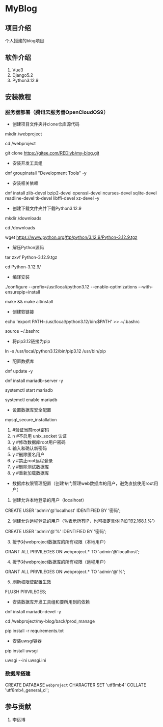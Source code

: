 # MyBlog

## 项目介绍
个人搭建的blog项目

## 软件介绍
1. Vue3
2. Django5.2
3. Python3.12.9


## 安装教程

### 服务器部署（腾讯云服务器OpenCloudOS9）

* 创建项目文件夹并clone仓库源代码

mkdir /webproject

cd /webproject

git clone https://gitee.com/REDlyb/my-blog.git

* 安装开发工具组

dnf groupinstall "Development Tools" -y

* 安装相关依赖

dnf install zlib-devel bzip2-devel openssl-devel ncurses-devel sqlite-devel readline-devel tk-devel libffi-devel xz-devel -y

* 创建下载文件夹并下载Python3.12.9

mkdir /downloads

cd /downloads

wget https://www.python.org/ftp/python/3.12.9/Python-3.12.9.tgz

* 解压Python源码

tar zxvf Python-3.12.9.tgz

cd Python-3.12.9/

* 编译安装

./configure --prefix=/usr/local/python3.12 --enable-optimizations --with-ensurepip=install

make && make altinstall

* 创建软链接

echo 'export PATH=/usr/local/python3.12/bin:$PATH' >> ~/.bashrc

source ~/.bashrc

* 将pip3.12链接为pip

ln -s /usr/local/python3.12/bin/pip3.12 /usr/bin/pip

* 配置数据库

dnf update -y

dnf install mariadb-server -y

systemctl start mariadb

systemctl enable mariadb

* 设置数据库安全配置

mysql_secure_installation

1. #验证当前root密码
2. n #不启用 unix_socket 认证
3. y #修改数据库root用户密码
4. 输入和确认新密码
5. y #删除匿名用户
6. y #禁止root远程登录
7. y #删除测试数据库
8. y #重新加载数据库

* 数据库权限管理配置（创建专门管理web数据库的用户，避免直接使用root用户）

1. 创建允许本地登录的用户（localhost）

CREATE USER 'admin'@'localhost' IDENTIFIED BY '密码';

2. 创建允许远程登录的用户（%表示所有IP，也可指定具体IP如'192.168.1.%'）

CREATE USER 'admin'@'%' IDENTIFIED BY '密码';

3. 授予对webproject数据库的所有权限（本地用户）

GRANT ALL PRIVILEGES ON webproject.* TO 'admin'@'localhost';

4. 授予对webproject数据库的所有权限（远程用户）

GRANT ALL PRIVILEGES ON webproject.* TO 'admin'@'%';

5. 刷新权限使配置生效

FLUSH PRIVILEGES;

* 安装数据库开发工具组和要所用到的依赖

dnf install mariadb-devel -y

cd /webproject/my-blog/back/prod_manage

pip install -r requirements.txt

* 安装uwsgi容器

pip install uwsgi

uwsgi --ini uwsgi.ini
### 数据库搭建

CREATE DATABASE `webproject` CHARACTER SET 'utf8mb4' COLLATE 'utf8mb4_general_ci';


## 参与贡献
1. 李远博
